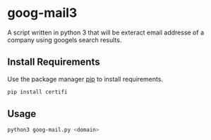 # goog-mail3

A script written in python 3 that will be exteract email addresse of a company using googels search results.

## Install Requirements

Use the package manager [pip](https://pip.pypa.io/en/stable/) to install requirements.

```bash
pip install certifi
```
## Usage
```bash
python3 goog-mail.py <domain>
```

